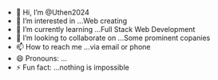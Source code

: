 - 👋 Hi, I’m @Uthen2024
- 👀 I’m interested in ...Web creating
- 🌱 I’m currently learning ...Full Stack Web Development
- 💞️ I’m looking to collaborate on ...Some prominent copanies
- 📫 How to reach me ...via email or phone
- 😄 Pronouns: ...
- ⚡ Fun fact: ...nothing is impossible

<!---
Uthen2024/Uthen2024 is a ✨ special ✨ repository because its `README.md` (this file) appears on your GitHub profile.
You can click the Preview link to take a look at your changes.
--->
